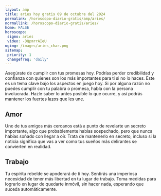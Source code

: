 ```yaml
---
layout: amp
title: aries hoy gratis 09 de octubre del 2024 
permalink: /horoscopo-diario-gratis/amp/aries/
normallink: /horoscopo-diario-gratis/aries/
home: FALSE
horoscopo:
 signo: aries
 video: -DQpmrrAIeU
ogimg: /images/aries_char.png
sitemap:
 priority: 1
 changefreq: 'daily'
---
```



Asegúrate de cumplir con tus promesas hoy. Podrías perder credibilidad y confianza con quienes son los más importantes para ti si no lo haces. Este es un tema clave bajo los aspectos en juego hoy. Si por alguna razón no puedes cumplir con tu palabra o promesa, habla con la persona involucrada. Hazle saber lo antes posible lo que ocurre, y así podrás mantener los fuertes lazos que les une.

## Amor

Uno de tus amigos más cercanos está a punto de revelarte un secreto importante, algo que probablemente habías sospechado, pero que nunca habías soñado con llegar a oír. Trata de mantenerlo en secreto, incluso si la noticia significa que vas a ver como tus sueños más delirantes se convierten en realidad.

## Trabajo

Tu espíritu rebelde se apoderará de ti hoy. Sentirás una imperiosa necesidad de tener más libertad en tu lugar de trabajo. Toma medidas para lograrlo en lugar de quedarte inmóvil, sin hacer nada, esperando que suceda automáticamente.